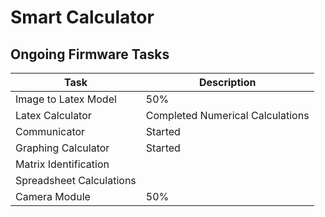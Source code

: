 # Smart Calculator

## Ongoing Firmware Tasks

| Task | Description |
|-------------|----------|
| Image to Latex Model | 50% |
| Latex Calculator | Completed Numerical Calculations |
| Communicator | Started |
| Graphing Calculator| Started |
| Matrix Identification | |
| Spreadsheet Calculations | |
| Camera Module | 50% |
